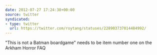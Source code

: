 ```yaml
---
date: 2012-07-27 17:24:38+00:00
source: twitter
syndicated:
- type: twitter
  url: https://twitter.com/roytang/statuses/228903737014484992/
---
```


"This is not a Batman boardgame" needs to be item number one on the Arkham Horror FAQ